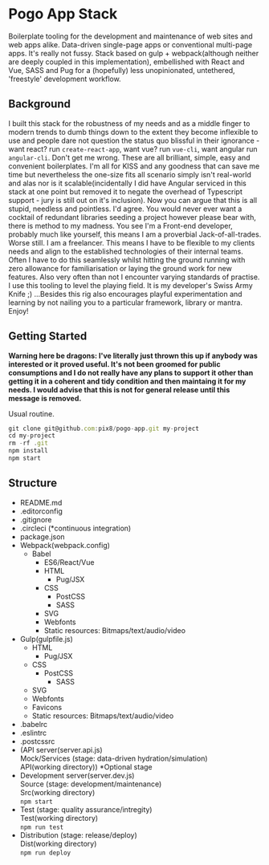 # Pogo App Stack

Boilerplate tooling for the development and maintenance of web sites and web apps alike. Data-driven single-page apps or conventional multi-page apps. It's really not fussy. Stack based on gulp + webpack(although neither are deeply coupled in this implementation), embellished with React and Vue, SASS and Pug for a (hopefully) less unopinionated, untethered, 'freestyle' development workflow.

## Background
I built this stack for the robustness of my needs and as a middle finger to modern trends to dumb things down to the extent they become inflexible to use and people dare not question the status quo blissful in their ignorance - want react? run `create-react-app`, want vue? run `vue-cli`, want angular run `angular-cli`. Don't get me wrong. These are all brilliant, simple, easy and convenient boilerplates. I'm all for KISS and any goodness that can save me time but nevertheless the one-size fits all scenario simply isn't real-world and alas nor is it scalable(incidentally I did have Angular serviced in this stack at one point but removed it to negate the overhead of Typescript support - jury is still out on it's inclusion). Now you can argue that this is all stupid, needless and pointless. I'd agree. You would never ever want a cocktail of redundant libraries seeding a project however please bear with, there is method to my madness. You see I'm a Front-end developer, probably much like yourself, this means I am a proverbial Jack-of-all-trades. Worse still. I am a freelancer. This means I have to be flexible to my clients needs and align to the established technologies of their internal teams. Often I have to do this seamlessly whilst hitting the ground running with zero allowance for familiarisation or laying the ground work for new features. Also very often than not I encounter varying standards of practise. I use this tooling to level the playing field. It is my developer's Swiss Army Knife ;) ...Besides this rig also encourages playful experimentation and learning by not nailing you to a particular framework, library or mantra. Enjoy!

## Getting Started

**Warning here be dragons: I've literally just thrown this up if anybody was interested or it proved useful. It's not been groomed for public consumptions and I do not really have any plans to support it other than getting it in a coherent and tidy condition and then maintaing it for my needs. I would advise that this is not for general release until this message is removed.**

Usual routine.

```javascript
git clone git@github.com:pix8/pogo-app.git my-project
cd my-project
rm -rf .git
npm install
npm start
```

## Structure

* README.md
* .editorconfig
* .gitignore
* .circleci (*continuous integration)
* package.json
* Webpack(webpack.config)
	* Babel
		* ES6/React/Vue
		* HTML
			* Pug/JSX
		* CSS
			* PostCSS
			* SASS
		* SVG
		* Webfonts
		* Static resources: Bitmaps/text/audio/video
* Gulp(gulpfile.js)
	* HTML
		* Pug/JSX
	* CSS
		* PostCSS
			* SASS
	* SVG
	* Webfonts
	* Favicons
	* Static resources: Bitmaps/text/audio/video
* .babelrc
* .eslintrc
* .postcssrc
* (API server(server.api.js)\
Mock/Services (stage: data-driven hydration/simulation)\
API(working directory)) *Optional stage
* Development server(server.dev.js)\
Source (stage: development/maintenance)\
Src(working directory)\
`npm start`
* Test (stage: quality assurance/intregity)\
Test(working directory)\
`npm run test`
* Distribution (stage: release/deploy)\
Dist(working directory)\
`npm run deploy`
